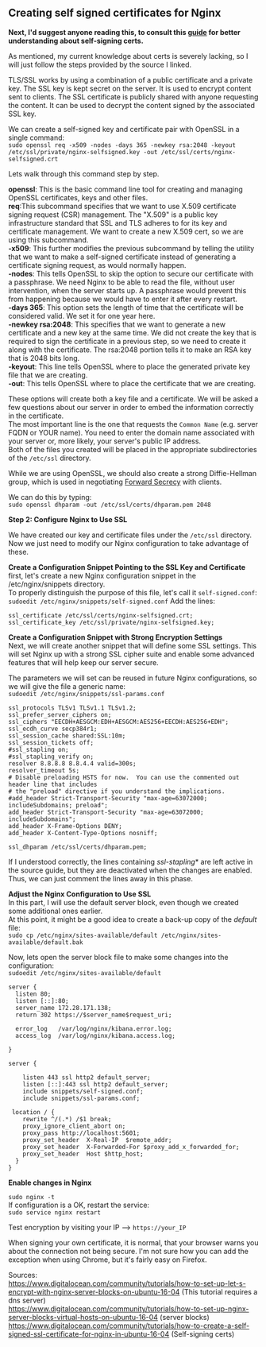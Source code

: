 ## Creating self signed certificates for Nginx ##

**Next, I'd suggest anyone reading this, to consult this [guide](https://www.digitalocean.com/community/tutorials/how-to-create-a-self-signed-ssl-certificate-for-nginx-in-ubuntu-16-04) for better understanding about self-signing certs.**

As mentioned, my current knowledge about certs is severely lacking, so I will just follow the steps provided by the source I linked.

TLS/SSL works by using a combination of a public certificate and a private key. The SSL key is kept secret on the server. It is used to encrypt content sent to clients. The SSL certificate is publicly shared with anyone requesting the content. It can be used to decrypt the content signed by the associated SSL key.

We can create a self-signed key and certificate pair with OpenSSL in a single command:  
`sudo openssl req -x509 -nodes -days 365 -newkey rsa:2048 -keyout /etc/ssl/private/nginx-selfsigned.key -out /etc/ssl/certs/nginx-selfsigned.crt`  

Lets walk through this command step by step.   

**openssl**: This is the basic command line tool for creating and managing OpenSSL certificates, keys and other files.  
**req**:This subcommand specifies that we want to use X.509 certificate signing request (CSR) management. The "X.509" is a public key infrastructure standard that SSL and TLS adheres to for its key and certificate management. We want to create a new X.509 cert, so we are using this subcommand.  
**-x509**: This further modifies the previous subcommand by telling the utility that we want to make a self-signed certificate instead of generating a certificate signing request, as would normally happen.  
**-nodes**: This tells OpenSSL to skip the option to secure our certificate with a passphrase. We need Nginx to be able to read the file, without user intervention, when the server starts up. A passphrase would prevent this from happening because we would have to enter it after every restart.  
**-days 365**: This option sets the length of time that the certificate will be considered valid. We set it for one year here.  
**-newkey rsa:2048**: This specifies that we want to generate a new certificate and a new key at the same time. We did not create the key that is required to sign the certificate in a previous step, so we need to create it along with the certificate. The rsa:2048 portion tells it to make an RSA key that is 2048 bits long.  
**-keyout**: This line tells OpenSSL where to place the generated private key file that we are creating.  
**-out**: This tells OpenSSL where to place the certificate that we are creating.

These options will create both a key file and a certificate. We will be asked a few questions about our server in order to embed the information correctly in the certificate.  
The most important line is the one that requests the `Common Name` (e.g. server FQDN or YOUR name). You need to enter the domain name associated with your server or, more likely, your server's public IP address.  
Both of the files you created will be placed in the appropriate subdirectories of the `/etc/ssl` directory.

While we are using OpenSSL, we should also create a strong Diffie-Hellman group, which is used in negotiating [Forward Secrecy](https://en.wikipedia.org/wiki/Forward_secrecy) with clients.

We can do this by typing:  
`sudo openssl dhparam -out /etc/ssl/certs/dhparam.pem 2048`


**Step 2: Configure Nginx to Use SSL**

We have created our key and certificate files under the `/etc/ssl` directory. Now we just need to modify our Nginx configuration to take advantage of these.  

**Create a Configuration Snippet Pointing to the SSL Key and Certificate**  
first, let's create a new Nginx configuration snippet in the /etc/nginx/snippets directory.  
To properly distinguish the purpose of this file, let's call it `self-signed.conf`:  
`sudoedit /etc/nginx/snippets/self-signed.conf`
Add the lines:  
```
ssl_certificate /etc/ssl/certs/nginx-selfsigned.crt;
ssl_certificate_key /etc/ssl/private/nginx-selfsigned.key;
```

**Create a Configuration Snippet with Strong Encryption Settings**  
Next, we will create another snippet that will define some SSL settings. This will set Nginx up with a strong SSL cipher suite and enable some advanced features that will help keep our server secure.

The parameters we will set can be reused in future Nginx configurations, so we will give the file a generic name:  
 `sudoedit /etc/nginx/snippets/ssl-params.conf`
 ```
ssl_protocols TLSv1 TLSv1.1 TLSv1.2;
ssl_prefer_server_ciphers on;
ssl_ciphers "EECDH+AESGCM:EDH+AESGCM:AES256+EECDH:AES256+EDH";
ssl_ecdh_curve secp384r1;
ssl_session_cache shared:SSL:10m;
ssl_session_tickets off;
#ssl_stapling on;
#ssl_stapling_verify on;
resolver 8.8.8.8 8.8.4.4 valid=300s;
resolver_timeout 5s;
# Disable preloading HSTS for now.  You can use the commented out header line that includes
# the "preload" directive if you understand the implications.
#add_header Strict-Transport-Security "max-age=63072000; includeSubdomains; preload";
add_header Strict-Transport-Security "max-age=63072000; includeSubdomains";
add_header X-Frame-Options DENY;
add_header X-Content-Type-Options nosniff;

ssl_dhparam /etc/ssl/certs/dhparam.pem;
 ```
 If I understood correctly, the lines containing  *ssl-stapling** are left active in the source guide, but they are deactivated when the changes are enabled. Thus, we can just comment the lines away in this phase.  
 
**Adjust the Nginx Configuration to Use SSL**  
In this part, I will use the default server block, even though we created some additional ones earlier.  
At this point, it might be a good idea to create a back-up copy of the *default* file:  
`sudo cp /etc/nginx/sites-available/default /etc/nginx/sites-available/default.bak`

Now, lets open the server block file to make some changes into the configuration:  
`sudoedit /etc/nginx/sites-available/default`
```
server {
  listen 80;
  listen [::]:80;
  server_name 172.28.171.138;
  return 302 https://$server_name$request_uri;

  error_log   /var/log/nginx/kibana.error.log;
  access_log  /var/log/nginx/kibana.access.log;

}

server {

    listen 443 ssl http2 default_server;
    listen [::]:443 ssl http2 default_server;
    include snippets/self-signed.conf;
    include snippets/ssl-params.conf;

 location / {
    rewrite ^/(.*) /$1 break;
    proxy_ignore_client_abort on;
    proxy_pass http://localhost:5601;
    proxy_set_header  X-Real-IP  $remote_addr;
    proxy_set_header  X-Forwarded-For $proxy_add_x_forwarded_for;
    proxy_set_header  Host $http_host;
  }
}

```

**Enable changes in Nginx**

`sudo nginx -t`  
If configuration is a OK, restart the service:  
`sudo service nginx restart`

Test encryption by visiting your IP --> `https://your_IP`

When signing your own certificate, it is normal, that your browser warns you about the connection not being secure. I'm not sure how you can add the exception when using Chrome, but it's fairly easy on Firefox.


Sources:  
https://www.digitalocean.com/community/tutorials/how-to-set-up-let-s-encrypt-with-nginx-server-blocks-on-ubuntu-16-04 (This tutorial requires a dns server)    
https://www.digitalocean.com/community/tutorials/how-to-set-up-nginx-server-blocks-virtual-hosts-on-ubuntu-16-04 (server blocks)  
https://www.digitalocean.com/community/tutorials/how-to-create-a-self-signed-ssl-certificate-for-nginx-in-ubuntu-16-04 (Self-signing certs)  
